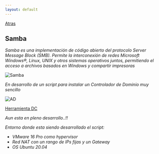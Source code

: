 ```yaml
---
layout: default
---
```


[Atras](../Readme.md)

## Samba

_Samba es una implementación de código abierto del protocolo Server Message Block (SMB). Permite la interconexión de redes Microsoft Windows®, Linux, UNIX y otros sistemas operativos juntos, permitiendo el acceso a archivos basados en Windows y compartir impresoras_

![Samba](https://www.sololinux.es/wp-content/uploads/2018/03/Instalar-samba-en-ubuntu-y-linuxmint-sololinux-730x430.jpg)

_En desarrollo de un script para instalar un Controlador de Dominio muy sencillo_

![AD](https://2.bp.blogspot.com/-n68yXqVX4lo/XLLs7Iit7qI/AAAAAAAAQ4w/ZxFWBAMDF1cAUmgfkZwxpAsMyMywdZp5gCLcBGAs/s1600/Samba4.png)


[Herramienta DC](https://github.com/Lucho00Cuba/ControllerDomain)

_Aun esta en pleno desarrollo..!!_

_Entorno donde esta siendo desarrollado el script:_

* _VMware 16 Pro como hypervisor_
* _Red NAT con un rango de IPs fijas y un Gateway_
* _OS Ubuntu 20.04_